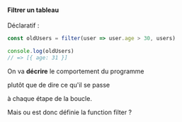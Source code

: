 ####  Filtrer un tableau

Déclaratif :


```js
const oldUsers = filter(user => user.age > 30, users)

console.log(oldUsers)
// => [{ age: 31 }]
```

On va **décrire** le comportement du programme

plutôt que de dire ce qu'il se passe

à chaque étape de la boucle.

Mais ou est donc définie la function filter ?
